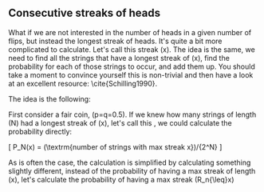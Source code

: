 ## **Consecutive streaks of heads**

What if we are not interested in the number of heads in a given number of flips, but instead the longest streak of heads.  It's quite a bit more complicated to calculate.  Let's call this streak \(x\).  The idea is the same, we need to find all the strings that have a longest streak of \(x\), find the probability for each of those strings to occur, and add them up.  You should take a moment to convince yourself this is non-trivial and then have a look at an excellent resource: \cite{Schilling1990}. 

The idea is the following:

First consider a fair coin, \(p=q=0.5\).  If we knew how many strings of length \(N\) had a longest streak of \(x\), let's call this , we could calculate the probability directly:

\[
P_N(x) = (\textrm{number of strings with max streak x})/{2^N}
\]

As is often the case, the calculation is simplified by calculating something slightly different, instead of the probability of having a max streak of length \(x\), let's calculate the probability of having a max streak \(R_n{\leq}x\)